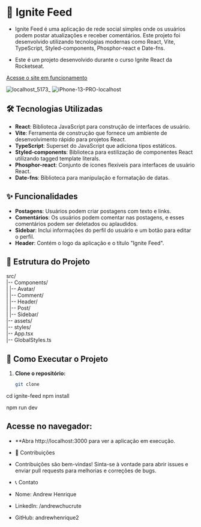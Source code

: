 # 🚀 Ignite Feed

- Ignite Feed é uma aplicação de rede social simples onde os usuários podem postar atualizações e receber comentários. Este projeto foi desenvolvido utilizando tecnologias modernas como React, Vite, TypeScript, Styled-components, Phosphor-react e Date-fns.
  
- Este é um projeto desenvolvido durante o curso Ignite React da Rocketseat.

<a href="https://ignite-react-fundamentos-01-2lx9bp6id-andrewhenrique2s-projects.vercel.app" target="_blank">Acesse o site em funcionamento</a>


![localhost_5173_](https://github.com/andrewhenrique2/Ignite-React-Fundamentos/assets/103382295/b1092948-5063-40da-9937-1631677307f9) ![iPhone-13-PRO-localhost](https://github.com/andrewhenrique2/Ignite-React-Fundamentos/assets/103382295/c7acfd63-565c-4099-af16-b3678f41392c)

## 🛠️ Tecnologias Utilizadas

- **React**: Biblioteca JavaScript para construção de interfaces de usuário.
- **Vite**: Ferramenta de construção que fornece um ambiente de desenvolvimento rápido para projetos React.
- **TypeScript**: Superset do JavaScript que adiciona tipos estáticos.
- **Styled-components**: Biblioteca para estilização de componentes React utilizando tagged template literals.
- **Phosphor-react**: Conjunto de ícones flexíveis para interfaces de usuário React.
- **Date-fns**: Biblioteca para manipulação e formatação de datas.

## ✨ Funcionalidades

- **Postagens**: Usuários podem criar postagens com texto e links.
- **Comentários**: Os usuários podem comentar nas postagens, e esses comentários podem ser deletados ou aplaudidos.
- **Sidebar**: Inclui informações do perfil do usuário e um botão para editar o perfil.
- **Header**: Contém o logo da aplicação e o título "Ignite Feed".

## 📁 Estrutura do Projeto

src/
<br/>
|-- Components/
<br/>
| |-- Avatar/
<br/>
| |-- Comment/
<br/>
| |-- Header/
<br/>
| |-- Post/
<br/>
| |-- Sidebar/
<br/>
|-- assets/
<br/>
|-- styles/
<br/>
|-- App.tsx
<br/>
|-- GlobalStyles.ts


## 🚀 Como Executar o Projeto

1. **Clone o repositório:**

   ```bash
   git clone 

cd ignite-feed
npm install

npm run dev

## Acesse no navegador:

- **Abra http://localhost:3000 para ver a aplicação em execução.

- 🤝 Contribuições
- Contribuições são bem-vindas! Sinta-se à vontade para abrir issues e enviar pull requests para melhorias e correções de bugs.

- 📞 Contato
- Nome: Andrew Henrique
- LinkedIn: /andrewchucrute
- GitHub: andrewhenrique2

